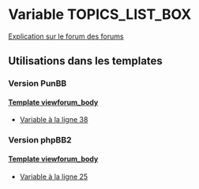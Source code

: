 # Variable TOPICS_LIST_BOX
[Explication sur le forum des forums](http://forum.forumactif.com/t294113-listing-des-variables#TOPICS_LIST_BOX)

## Utilisations dans les templates

### Version PunBB

#### [Template viewforum_body](punbb/viewforum_body.md)
* [Variable à la ligne 38](../punbb/viewforum_body.tpl#L38)

### Version phpBB2

#### [Template viewforum_body](subsilver/viewforum_body.md)
* [Variable à la ligne 25](../subsilver/viewforum_body.tpl#L25)
